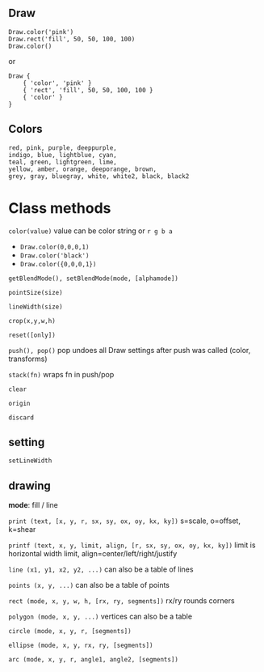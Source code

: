 ## Draw

```
Draw.color('pink')
Draw.rect('fill', 50, 50, 100, 100)
Draw.color()
```
or
```
Draw {
    { 'color', 'pink' }
    { 'rect', 'fill', 50, 50, 100, 100 }
    { 'color' }
}
```

## Colors

```
red, pink, purple, deeppurple, 
indigo, blue, lightblue, cyan,
teal, green, lightgreen, lime,
yellow, amber, orange, deeporange, brown,
grey, gray, bluegray, white, white2, black, black2
```

# Class methods

`color(value)` value can be color string or `r g b a`

* `Draw.color(0,0,0,1)`
* `Draw.color('black')`
* `Draw.color({0,0,0,1})`

`getBlendMode(), setBlendMode(mode, [alphamode])`

`pointSize(size)`

`lineWidth(size)`

`crop(x,y,w,h)`

`reset([only])`

`push(), pop()` pop undoes all Draw settings after push was called (color, transforms)

`stack(fn)` wraps fn in push/pop

`clear`

`origin`

`discard`

## setting

`setLineWidth`

## drawing

__mode__: fill / line

`print (text, [x, y, r, sx, sy, ox, oy, kx, ky])` s=scale, o=offset, k=shear

`printf (text, x, y, limit, align, [r, sx, sy, ox, oy, kx, ky])` limit is horizontal width limit, align=center/left/right/justify

`line (x1, y1, x2, y2, ...)` can also be a table of lines

`points (x, y, ...)` can also be a table of points

`rect (mode, x, y, w, h, [rx, ry, segments])` rx/ry rounds corners

`polygon (mode, x, y, ...)` vertices can also be a table

`circle (mode, x, y, r, [segments])`

`ellipse (mode, x, y, rx, ry, [segments])`

`arc (mode, x, y, r, angle1, angle2, [segments])`